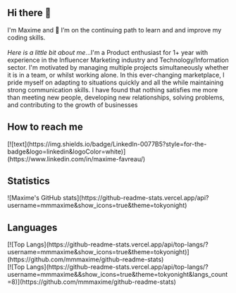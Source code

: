 ## Hi there 👋
I'm Maxime and 🌱 I’m on the continuing path to learn and and improve my coding skills. 
<br>
<br>
_Here is a little bit about me_...I'm a Product enthusiast for 1+ year with experience in the Influencer Marketing industry and Technology/Information sector. I'm motivated by managing multiple projects simultaneously whether it is in a team, or whilst working alone. In this ever-changing marketplace, I pride myself on adapting to situations quickly and all the while maintaining strong communication skills. I have found that nothing satisfies me more than meeting new people, developing new relationships, solving problems, and contributing to the growth of businesses

<h2>How to reach me</h2>
[![text](https://img.shields.io/badge/LinkedIn-0077B5?style=for-the-badge&logo=linkedin&logoColor=white)](https://www.linkedin.com/in/maxime-favreau/)


<h2>Statistics</h2>
![Maxime's GitHub stats](https://github-readme-stats.vercel.app/api?username=mmmaxime&show_icons=true&theme=tokyonight)

  
<h2>Languages</h2>
[![Top Langs](https://github-readme-stats.vercel.app/api/top-langs/?username=mmmaxime&show_icons=true&theme=tokyonight)](https://github.com/mmmaxime/github-readme-stats)
<br>
[![Top Langs](https://github-readme-stats.vercel.app/api/top-langs/?username=mmmaxime&&show_icons=true&theme=tokyonight&langs_count=8)](https://github.com/mmmaxime/github-readme-stats)



